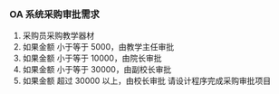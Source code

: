 ### OA 系统采购审批需求
1. 采购员采购教学器材
2. 如果金额 小于等于 5000，由教学主任审批
3. 如果金额 小于等于 10000，由院长审批
4. 如果金额 小于等于 30000，由副校长审批
5. 如果金额 超过 30000 以上，由校长审批
请设计程序完成采购审批项目
